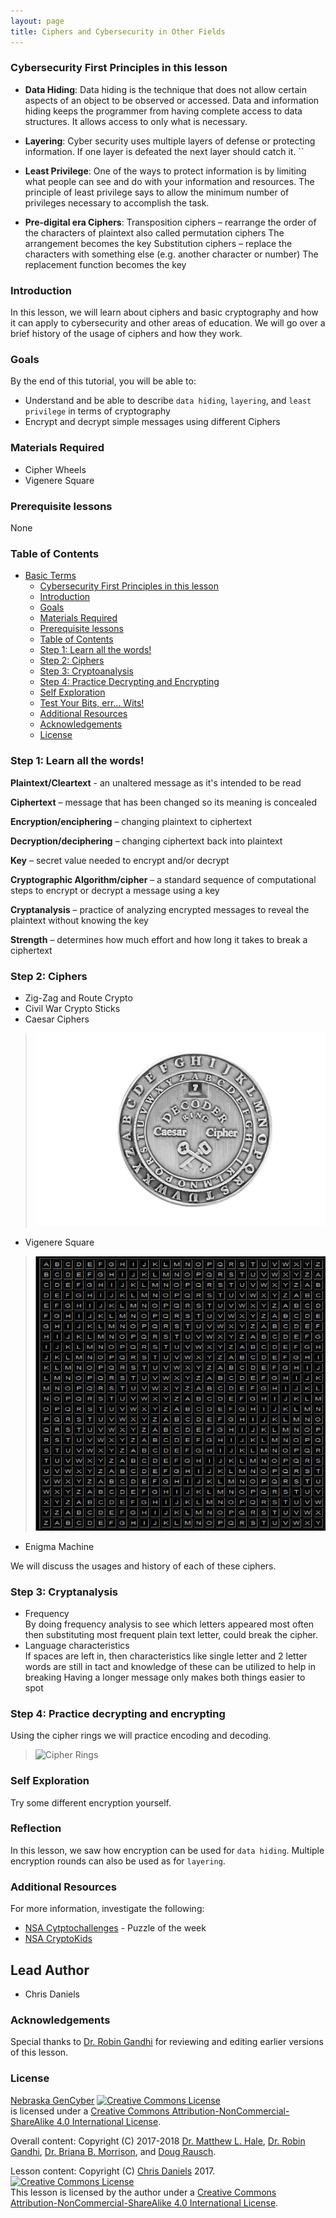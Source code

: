 ```yaml
---
layout: page
title: Ciphers and Cybersecurity in Other Fields
---
```

### Cybersecurity First Principles in this lesson

* __Data Hiding__: Data hiding is the technique that does not allow certain aspects of an object to be observed or accessed. Data and information hiding keeps the programmer from having complete access to data structures. It allows access to only what is necessary.

* __Layering__: Cyber security uses multiple layers of defense or protecting information. If one layer is defeated the next layer should catch it.
``
* __Least Privilege__: One of the ways to protect information is by limiting what people can see and do with your information and resources. The principle of least privilege says to allow the minimum number of privileges necessary to accomplish the task.


* __Pre-digital era Ciphers__: Transposition ciphers – rearrange the order of the characters of plaintext also called permutation ciphers
The arrangement becomes the key
Substitution ciphers – replace the characters with something else (e.g. another character or number)
The replacement function becomes the key


### Introduction
In this lesson, we will learn about ciphers and basic cryptography and how it can apply to cybersecurity and other areas of education.  We will go over a brief history of the usage of ciphers and how they work.  

### Goals
By the end of this tutorial, you will be able to:
* Understand and be able to describe `data hiding`, `layering`, and `least privilege` in terms of cryptography
* Encrypt and decrypt simple messages using different Ciphers

### Materials Required

* Cipher Wheels
* Vigenere Square

### Prerequisite lessons
None

### Table of Contents
<!-- TOC START min:1 max:3 link:true update:true -->
- [Basic Terms](#ciphers-and-cybersecurity-in-other-fields)
    - [Cybersecurity First Principles in this lesson](#cybersecurity-first-principles-in-this-lesson)
    - [Introduction](#introduction)
    - [Goals](#goals)
    - [Materials Required](#materials-required)
    - [Prerequisite lessons](#prerequisite-lessons)
    - [Table of Contents](#table-of-contents)
    - [Step 1: Learn all the words!](#step-1-learn-all-the-words)
    - [Step 2: Ciphers](#step-2-ciphers)
    - [Step 3: Cryptoanalysis](#step-3-cryptoanalysis)
    - [Step 4: Practice Decrypting and Encrypting](#step-4-tpractice-decrypting-encrypting)
    - [Self Exploration](#self-exploration)
    - [Test Your Bits, err... Wits!](#test-your-bits-err-wits)
    - [Additional Resources](#additional-resources)
    - [Acknowledgements](#acknowledgements)
    - [License](#license)

<!-- TOC END -->

### Step 1: Learn all the words!
__Plaintext/Cleartext__ - an unaltered message as it's intended to be read

__Ciphertext__ – message that has been changed so its meaning is concealed

__Encryption/enciphering__ – changing plaintext to ciphertext

__Decryption/deciphering__ – changing ciphertext back into plaintext

__Key__ – secret value needed to encrypt and/or decrypt

__Cryptographic Algorithm/cipher__ – a standard sequence of computational steps to encrypt or decrypt a message using a key

__Cryptanalysis__ – practice of analyzing encrypted messages to reveal the plaintext without knowing the key

__Strength__ – determines how much effort and how long it takes to break a ciphertext

### Step 2: Ciphers

- Zig-Zag and Route Crypto
- Civil War Crypto Sticks
- Caesar Ciphers
> ![Caesar](./img/caesarciper.jpg)
- Vigenere Square
> ![vigenere](./img/vigenere.png)
- Enigma Machine  

We will discuss the usages and history of each of these ciphers.


### Step 3: Cryptanalysis

- Frequency  
By doing frequency analysis to see which letters appeared most often then substituting most frequent plain text letter, could break the cipher.
- Language characteristics  
If spaces are left in, then characteristics like single letter and 2 letter words are still in tact and knowledge of these can be utilized to help in breaking
Having a longer message only makes both things easier to spot

### Step 4: Practice decrypting and encrypting

Using the cipher rings we will practice encoding and decoding.
> ![Cipher Rings](https://pbs.twimg.com/media/DgDyyy0W4AEPAjx.jpg:small)

### Self Exploration
Try some different encryption yourself.

### Reflection
In this lesson, we saw how encryption can be used for `data hiding`. Multiple encryption rounds can also be used as for `layering`.

### Additional Resources
For more information, investigate the following:

* [NSA Cytptochallenges](http://cryptochallenge.io) - Puzzle of the week
* [NSA CryptoKids](https://www.nsa.gov/resources/everyone/digital-media-center/publications/cryptokids/)

## Lead Author

- Chris Daniels

### Acknowledgements
Special thanks to [Dr. Robin Gandhi](http://faculty.ist.unomaha.edu/rgandhi/) for reviewing and editing earlier versions of this lesson.

### License
[Nebraska GenCyber](https://github.com/MLHale/nebraska-gencyber) <a rel="license" href="http://creativecommons.org/licenses/by-nc-sa/4.0/"><img alt="Creative Commons License" style="border-width:0" src="https://i.creativecommons.org/l/by-nc-sa/4.0/88x31.png" /></a><br /> is licensed under a <a rel="license" href="http://creativecommons.org/licenses/by-nc-sa/4.0/">Creative Commons Attribution-NonCommercial-ShareAlike 4.0 International License</a>.

Overall content: Copyright (C) 2017-2018  [Dr. Matthew L. Hale](http://faculty.ist.unomaha.edu/mhale/), [Dr. Robin Gandhi](http://faculty.ist.unomaha.edu/rgandhi/), [Dr. Briana B. Morrison](http://www.brianamorrison.net), and [Doug Rausch](http://www.bellevue.edu/about/leadership/faculty/rausch-douglas).

Lesson content: Copyright (C) [Chris Daniels](https://www.unomaha.edu/college-of-information-science-and-technology/about/faculty-staff/chris-daniels.php) 2017.  
<a rel="license" href="http://creativecommons.org/licenses/by-nc-sa/4.0/"><img alt="Creative Commons License" style="border-width:0" src="https://i.creativecommons.org/l/by-nc-sa/4.0/88x31.png" /></a><br /><span xmlns:dct="http://purl.org/dc/terms/" property="dct:title">This lesson</span> is licensed by the author under a <a rel="license" href="http://creativecommons.org/licenses/by-nc-sa/4.0/">Creative Commons Attribution-NonCommercial-ShareAlike 4.0 International License</a>.
